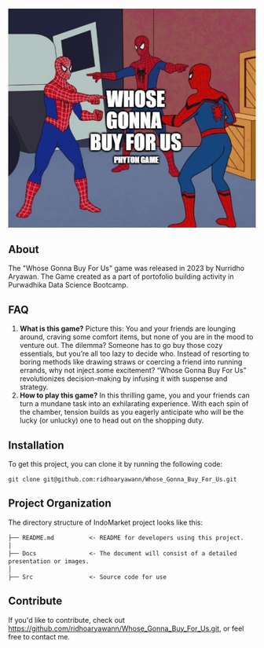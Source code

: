 ![Header](./docs/header.jpg)

## About

The "Whose Gonna Buy For Us" game was released in 2023 by Nurridho Aryawan. The Game created as a part of portofolio building activity in Purwadhika Data Science Bootcamp. 

## FAQ

1. **What is this game?** 
Picture this: You and your friends are lounging around, craving some comfort items, but none of you are in the mood to venture out. The dilemma? Someone has to go buy those cozy essentials, but you’re all too lazy to decide who. Instead of resorting to boring methods like drawing straws or coercing a friend into running errands, why not inject some excitement? “Whose Gonna Buy For Us” revolutionizes decision-making by infusing it with suspense and strategy.
2. **How to play this game?** 
In this thrilling game, you and your friends can turn a mundane task into an exhilarating experience. With each spin of the chamber, tension builds as you eagerly anticipate who will be the lucky (or unlucky) one to head out on the shopping duty.

## Installation

To get this project, you can clone it by running the following code:

    git clone git@github.com:ridhoaryawann/Whose_Gonna_Buy_For_Us.git

    
## Project Organization

The directory structure of IndoMarket project looks like this:

    ├── README.md          <- README for developers using this project.
    │
    ├── Docs               <- The document will consist of a detailed presentation or images.
    │
    ├── Src                <- Source code for use              

## Contribute

If you'd like to contribute, check out https://github.com/ridhoaryawann/Whose_Gonna_Buy_For_Us.git, or feel free to contact me.
